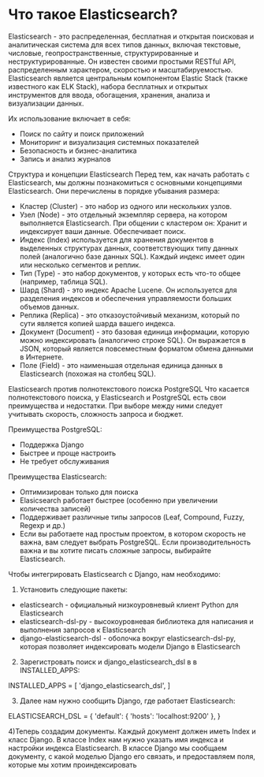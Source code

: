 # Что такое Elasticsearch?

Elasticsearch - это распределенная, бесплатная и открытая поисковая и аналитическая система для всех типов данных,
включая текстовые, числовые, геопространственные, структурированные и неструктурированные. Он известен своими простыми
RESTful API, распределенным характером, скоростью и масштабируемостью. Elasticsearch является центральным компонентом
Elastic Stack (также известного как ELK Stack), набора бесплатных и открытых инструментов для ввода, обогащения,
хранения, анализа и визуализации данных.

Их использование включает в себя:

- Поиск по сайту и поиск приложений
- Мониторинг и визуализация системных показателей
- Безопасность и бизнес-аналитика
- Запись и анализ журналов

Структура и концепции Elasticsearch
Перед тем, как начать работать с Elasticsearch, мы должны познакомиться с основными концепциями Elasticsearch. Они
перечислены в порядке убывания размера:

- Кластер (Cluster) - это набор из одного или нескольких узлов.
- Узел (Node) - это отдельный экземпляр сервера, на котором выполняется Elasticsearch. При общении с кластером он:
  Хранит и индексирует ваши данные.
  Обеспечивает поиск.
- Индекс (Index) используется для хранения документов в выделенных структурах данных, соответствующих типу данных
  полей (аналогично базе данных SQL). Каждый индекс имеет один или несколько сегментов и реплик.
- Тип (Type) - это набор документов, у которых есть что-то общее (например, таблица SQL).
- Шард (Shard) - это индекс Apache Lucene. Он используется для разделения индексов и обеспечения управляемости больших
  объемов данных.
- Реплика (Replica) - это отказоустойчивый механизм, который по сути является копией шарда вашего индекса.
- Документ (Document) - это базовая единица информации, которую можно индексировать (аналогично строке SQL). Он
  выражается в JSON, который является повсеместным форматом обмена данными в Интернете.
- Поле (Field) - это наименьшая отдельная единица данных в Elasticsearch (похожая на столбец SQL).

Elasticsearch против полнотекстового поиска PostgreSQL
Что касается полнотекстового поиска, у Elasticsearch и PostgreSQL есть свои преимущества и недостатки. При выборе между
ними следует учитывать скорость, сложность запроса и бюджет.

Преимущества PostgreSQL:

- Поддержка Django
- Быстрее и проще настроить
- Не требует обслуживания

Преимущества Elasticsearch:

- Оптимизирован только для поиска
- Elasicsearch работает быстрее (особенно при увеличении количества записей)
- Поддерживает различные типы запросов (Leaf, Compound, Fuzzy, Regexp и др.)
- Если вы работаете над простым проектом, в котором скорость не важна, вам следует выбрать PostgreSQL. Если
  производительность важна и вы хотите писать сложные запросы, выбирайте Elasticsearch.

Чтобы интегрировать Elasticsearch с Django, нам необходимо:

1) Установить следующие пакеты:

- elasticsearch - официальный низкоуровневый клиент Python для Elasticsearch
- elasticsearch-dsl-py - высокоуровневая библиотека для написания и выполнения запросов к Elasticsearch
- django-elasticsearch-dsl - оболочка вокруг elasticsearch-dsl-py, которая позволяет индексировать модели Django в
  Elasticsearch

2) Зарегистровать поиск и django_elasticsearch_dsl в в INSTALLED_APPS:

INSTALLED_APPS = [
    'django_elasticsearch_dsl',
]

3) Далее нам нужно сообщить Django, где работает Elasticsearch:

ELASTICSEARCH_DSL = {
    'default': {
        'hosts': 'localhost:9200'
    },
}

4)Теперь создадим документы. Каждый документ должен иметь Index и класс Django. В классе Index нам нужно указать имя индекса и настройки индекса Elasticsearch. В классе Django мы сообщаем документу, с какой моделью Django его связать, и предоставляем поля, которые мы хотим проиндексировать